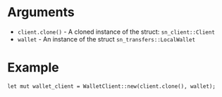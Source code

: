 # Arguments

* `client.clone()` - A cloned instance of the struct: `sn_client::Client`
* `wallet` - An instance of the struct `sn_transfers::LocalWallet`

# Example

 ```ignore
 let mut wallet_client = WalletClient::new(client.clone(), wallet);
 ```